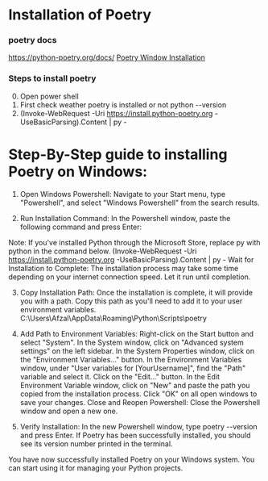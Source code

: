 # Installation of Poetry

### poetry docs

https://python-poetry.org/docs/
[Poetry Window Installation](https://gist.github.com/Isfhan/b8b104c8095d8475eb377230300de9b0)

### Steps to install poetry

0. Open power shell
1. First check weather poetry is installed or not
   python --version
2. (Invoke-WebRequest -Uri https://install.python-poetry.org -UseBasicParsing).Content | py -

# Step-By-Step guide to installing Poetry on Windows:

1. Open Windows Powershell: Navigate to your Start menu, type "Powershell", and select "Windows Powershell" from the search results.

2. Run Installation Command: In the Powershell window, paste the following command and press Enter:

Note: If you've installed Python through the Microsoft Store, replace py with python in the command below.
(Invoke-WebRequest -Uri https://install.python-poetry.org -UseBasicParsing).Content | py -
Wait for Installation to Complete: The installation process may take some time depending on your internet connection speed. Let it run until completion.

3. Copy Installation Path: Once the installation is complete, it will provide you with a path. Copy this path as you'll need to add it to your user environment variables.
   C:\Users\Afzal\AppData\Roaming\Python\Scripts\poetry

4. Add Path to Environment Variables:
   Right-click on the Start button and select "System".
   In the System window, click on "Advanced system settings" on the left sidebar.
   In the System Properties window, click on the "Environment Variables..." button.
   In the Environment Variables window, under "User variables for [YourUsername]", find the "Path" variable and select it.
   Click on the "Edit..." button.
   In the Edit Environment Variable window, click on "New" and paste the path you copied from the installation process.
   Click "OK" on all open windows to save your changes.
   Close and Reopen Powershell: Close the Powershell window and open a new one.

5. Verify Installation: In the new Powershell window, type poetry --version and press Enter. If Poetry has been successfully installed, you should see its version number printed in the terminal.

You have now successfully installed Poetry on your Windows system. You can start using it for managing your Python projects.

